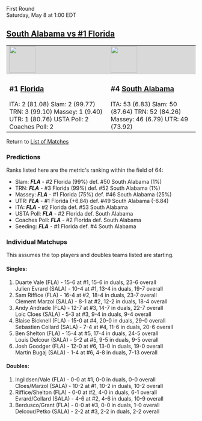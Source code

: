 First Round  
Saturday, May 8 at 1:00 EDT
## [South Alabama vs #1 Florida](https://www.ncaa.com/game/5833370) 

<table>  
<tr style="background-color: #d9d9d9 !important"><td><a href="../"><img src="https://www.ncaa.com/sites/default/files/images/logos/schools/f/florida.70.png" width="70" height="70" /></a></td><td><a href="../"><img src="https://www.ncaa.com/sites/default/files/images/logos/schools/s/south-ala.70.png" width="70" height="70" /></a></td></tr>
<tr><td>  

<h3>#1 <a href="../">Florida</a></h3>  
ITA: 2 (81.08)</li>  
Slam: 2 (99.77)</li>  
TRN: 3 (99.10)</li>  
Massey: 1 (9.40)</li>  
UTR: 1 (80.76)</li>  
USTA Poll: 2</li>  
Coaches Poll: 2</li>  

</td><td>  

<h3>#4 <a href="../">South Alabama</a></h3>  
ITA: 53 (6.83)</li>  
Slam: 50 (87.64)</li>  
TRN: 52 (84.26)</li>  
Massey: 46 (6.79)</li>  
UTR: 49 (73.92)</li>  

</td></tr></table>  

Return to [List of Matches](../index.md)  

### Predictions  

Ranks listed here are the metric's ranking within the field of 64:  
- Slam: ***FLA*** - #2 Florida (99%) def. #50 South Alabama (1%)  
- TRN: ***FLA*** - #3 Florida (99%) def. #52 South Alabama (1%)  
- Massey: ***FLA*** - #1 Florida (75%) def. #46 South Alabama (25%)  
- UTR: ***FLA*** - #1 Florida (+6.84) def. #49 South Alabama (-6.84)  
- ITA: ***FLA*** - #2 Florida def. #53 South Alabama  
- USTA Poll: ***FLA*** - #2 Florida def. South Alabama  
- Coaches Poll: ***FLA*** - #2 Florida def. South Alabama  
- Seeding: ***FLA*** - #1 Florida def. #4 South Alabama  

### Individual Matchups  

This assumes the top players and doubles teams listed are starting.  

#### Singles:  
1. Duarte Vale (FLA) - 15-6 at #1, 15-6 in duals, 23-6 overall  
   Julien Evrard (SALA) - 10-4 at #1, 13-4 in duals, 19-7 overall
2. Sam Riffice (FLA) - 16-4 at #2, 18-4 in duals, 23-7 overall  
   Clement Marzol (SALA) - 8-1 at #2, 12-2 in duals, 18-4 overall
3. Andy Andrade (FLA) - 12-7 at #3, 14-7 in duals, 22-7 overall  
   Loic Cloes (SALA) - 5-3 at #3, 9-4 in duals, 9-4 overall
4. Blaise Bicknell (FLA) - 15-0 at #4, 20-0 in duals, 29-0 overall  
   Sebastien Collard (SALA) - 7-4 at #4, 11-6 in duals, 20-6 overall
5. Ben Shelton (FLA) - 15-4 at #5, 17-4 in duals, 24-5 overall  
   Louis Delcour (SALA) - 5-2 at #5, 9-5 in duals, 9-5 overall
6. Josh Goodger (FLA) - 12-0 at #6, 13-0 in duals, 19-0 overall  
   Martin Bugaj (SALA) - 1-4 at #6, 4-8 in duals, 7-13 overall

#### Doubles:  
1. Ingildsen/Vale (FLA) - 0-0 at #1, 0-0 in duals, 0-0 overall  
   Cloes/Marzol (SALA) - 10-2 at #1, 10-2 in duals, 10-2 overall
2. Riffice/Shelton (FLA) - 0-0 at #2, 4-0 in duals, 6-1 overall  
   Evrard/Collard (SALA) - 4-6 at #2, 4-6 in duals, 10-9 overall
3. Berdusco/Grant (FLA) - 0-0 at #3, 0-0 in duals, 1-0 overall  
   Delcour/Petko (SALA) - 2-2 at #3, 2-2 in duals, 2-2 overall